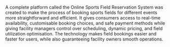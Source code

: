 A complete platform called the Online Sports Field Reservation System was created 
to make the process of booking sports fields for different events more straightforward 
and efficient. It gives consumers access to real-time availability, customisable 
booking choices, and safe payment methods while giving facility managers control over
scheduling, dynamic pricing, and field utilization optimisation. The technology makes
field bookings easier and faster for users, while also guaranteeing facility owners
smooth operations.
